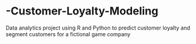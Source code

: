 # -Customer-Loyalty-Modeling
Data analytics project using R and Python to predict customer loyalty and segment customers for a fictional game company
